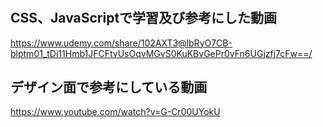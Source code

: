 # 
## CSS、JavaScriptで学習及び参考にした動画
https://www.udemy.com/share/102AXT3@lbRyO7CB-blptm01_tDi11Hmb1JFCFtvUsOqvMGvS0KuKBvGePr0vFn6UGjzfj7cFw==/
## デザイン面で参考にしている動画
https://www.youtube.com/watch?v=G-Cr00UYokU

